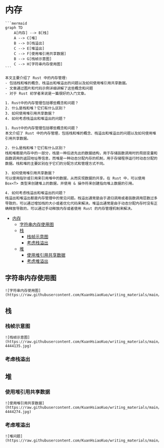 # 内存

~~~admonish note title="graph made by cursor" collapsible=true
```mermaid
graph TD
    A[内存] --> B[栈]
    A --> C[堆]
    B --> D[栈溢出]
    C --> E[堆溢出]
    C --> F[使用堆引用共享数据]
    B --> G[栈帧示意图]
    C --> H[字符串内存使用图]
```
~~~

~~~admonish abstract title="Summarize made by cursor" collapsible=true
本文主要介绍了 Rust 中的内存管理:
- 包括栈和堆的概念、栈溢出和堆溢出的问题以及如何使用堆引用共享数据。
- 文章通过图片和代码示例详细讲解了这些概念和问题
- 对于 Rust 初学者来说是一篇很好的入门文章。
~~~

~~~admonish question title="Questions made by cursor" collapsible=true
1. Rust中的内存管理包括哪些概念和问题？
2. 什么是栈和堆？它们有什么区别？
3. 如何使用堆引用共享数据？
4. 如何考虑栈溢出和堆溢出的问题？
~~~

~~~admonish tip title="Answers made by cursor" collapsible=true
1. Rust中的内存管理包括哪些概念和问题？
本文介绍了 Rust 中的内存管理，包括栈和堆的概念、栈溢出和堆溢出的问题以及如何使用堆引用共享数据。

2. 什么是栈和堆？它们有什么区别？
栈和堆都是内存中的一部分，栈是一种后进先出的数据结构，用于存储函数调用时的局部变量和函数调用的返回地址等信息，而堆是一种动态分配内存的机制，用于存储程序运行时动态分配的数据。栈和堆的主要区别在于它们的分配方式和管理方式不同。

3. 如何使用堆引用共享数据？
可以使用指针或引用来引用堆中的数据，从而实现数据的共享。在 Rust 中，可以使用 Box<T> 类型来创建堆上的数据，并使用 & 操作符来创建指向堆上数据的引用。

4. 如何考虑栈溢出和堆溢出的问题？
栈溢出和堆溢出都是内存管理中的常见问题。栈溢出通常是由于递归调用或者函数调用层数过多导致的，可以通过增加栈的大小或者优化代码来解决。堆溢出通常是由于动态分配内存时没有正确释放导致的，可以通过手动释放内存或者使用 Rust 的内存管理机制来解决。
~~~

<!--ts-->

* [内存](#内存)
    * [字符串内存使用图](#字符串内存使用图)
    * [栈](#栈)
        * [栈帧示意图](#栈帧示意图)
        * [考虑栈溢出](#考虑栈溢出)
    * [堆](#堆)
        * [使用堆引用共享数据](#使用堆引用共享数据)
        * [考虑堆溢出](#考虑堆溢出)

<!-- Created by https://github.com/ekalinin/github-markdown-toc -->
<!-- Added by: runner, at: Wed Mar 29 06:23:03 UTC 2023 -->

<!--te-->

## 字符串内存使用图

~~~admonish info title='字符串内存使用图' collapsible=true
![字符串内存使用图](https://raw.githubusercontent.com/KuanHsiaoKuo/writing_materials/main/imgs/01%EF%BD%9C%E5%86%85%E5%AD%98%EF%BC%9A%E5%80%BC%E6%94%BE%E5%A0%86%E4%B8%8A%E8%BF%98%E6%98%AF%E6%94%BE%E6%A0%88%E4%B8%8A%EF%BC%8C%E8%BF%99%E6%98%AF%E4%B8%80%E4%B8%AA%E9%97%AE%E9%A2%98.jpg)
~~~

## 栈

### 栈帧示意图

~~~admonish info title='栈帧示意图' collapsible=true
![栈帧示意图](https://raw.githubusercontent.com/KuanHsiaoKuo/writing_materials/main/imgs/01%EF%BD%9C%E5%86%85%E5%AD%98%EF%BC%9A%E5%80%BC%E6%94%BE%E5%A0%86%E4%B8%8A%E8%BF%98%E6%98%AF%E6%94%BE%E6%A0%88%E4%B8%8A%EF%BC%8C%E8%BF%99%E6%98%AF%E4%B8%80%E4%B8%AA%E9%97%AE%E9%A2%98-4444135.jpg)
~~~

### 考虑栈溢出

## 堆

### 使用堆引用共享数据

~~~admonish info title='使用堆引用共享内存数据' collapsible=true
![使用堆引用共享数据](https://raw.githubusercontent.com/KuanHsiaoKuo/writing_materials/main/imgs/01%EF%BD%9C%E5%86%85%E5%AD%98%EF%BC%9A%E5%80%BC%E6%94%BE%E5%A0%86%E4%B8%8A%E8%BF%98%E6%98%AF%E6%94%BE%E6%A0%88%E4%B8%8A%EF%BC%8C%E8%BF%99%E6%98%AF%E4%B8%80%E4%B8%AA%E9%97%AE%E9%A2%98-4444274.jpg)
~~~

### 考虑堆溢出

~~~admonish info title='堆问题示意图' collapsible=true
![堆问题](https://raw.githubusercontent.com/KuanHsiaoKuo/writing_materials/main/imgs/01%EF%BD%9C%E5%86%85%E5%AD%98%EF%BC%9A%E5%80%BC%E6%94%BE%E5%A0%86%E4%B8%8A%E8%BF%98%E6%98%AF%E6%94%BE%E6%A0%88%E4%B8%8A%EF%BC%8C%E8%BF%99%E6%98%AF%E4%B8%80%E4%B8%AA%E9%97%AE%E9%A2%98.png)
~~~
